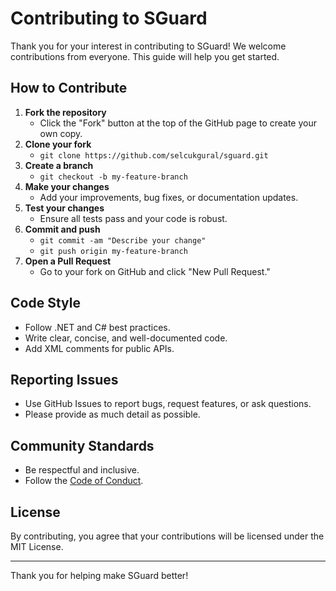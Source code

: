# Contributing to SGuard

Thank you for your interest in contributing to SGuard! We welcome contributions from everyone. This guide will help you get started.

## How to Contribute

1. **Fork the repository**
   - Click the "Fork" button at the top of the GitHub page to create your own copy.
2. **Clone your fork**
   - `git clone https://github.com/selcukgural/sguard.git`
3. **Create a branch**
   - `git checkout -b my-feature-branch`
4. **Make your changes**
   - Add your improvements, bug fixes, or documentation updates.
5. **Test your changes**
   - Ensure all tests pass and your code is robust.
6. **Commit and push**
   - `git commit -am "Describe your change"`
   - `git push origin my-feature-branch`
7. **Open a Pull Request**
   - Go to your fork on GitHub and click "New Pull Request."

## Code Style
- Follow .NET and C# best practices.
- Write clear, concise, and well-documented code.
- Add XML comments for public APIs.

## Reporting Issues
- Use GitHub Issues to report bugs, request features, or ask questions.
- Please provide as much detail as possible.

## Community Standards
- Be respectful and inclusive.
- Follow the [Code of Conduct](CODE_OF_CONDUCT.md).

## License
By contributing, you agree that your contributions will be licensed under the MIT License.

---

Thank you for helping make SGuard better!
